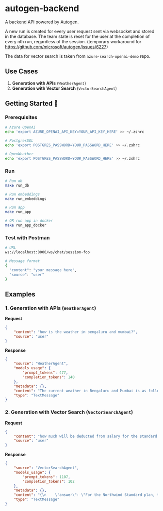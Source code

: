 # autogen-backend

A backend API powered by [Autogen](https://github.com/microsoft/autogen).

A new run is created for every user request sent via websocket and stored in the database. The team state is reset for the user at the completion of every nth run, regardless of the session. (temporary workaround for https://github.com/microsoft/autogen/issues/6227)

The data for vector search is taken from `azure-search-openai-demo` repo.
 

## Use Cases

1. **Generation with APIs** (`WeatherAgent`)
2. **Generation with Vector Search** (`VectorSearchAgent`)

## Getting Started 🚀

### Prerequisites

```bash
# Azure OpenAI
echo 'export AZURE_OPENAI_API_KEY=YOUR_API_KEY_HERE' >> ~/.zshrc

# PostgresSQL
echo 'export POSTGRES_PASSWORD=YOUR_PASSWORD_HERE' >> ~/.zshrc

# OpenWeather
echo 'export POSTGRES_PASSWORD=YOUR_PASSWORD_HERE' >> ~/.zshrc
```

### Run

```bash
# Run db
make run_db

# Run embeddings
make run_embeddings

# Run app
make run_app

# OR run app in docker
make run_app_docker

```

### Test with Postman

```bash
# URL
ws://localhost:8000/ws/chat/session-foo

# Message format
{
  "content": "your message here",
  "source": "user"
}
```

## Examples
### 1. Generation with APIs (`WeatherAgent`)
**Request**
```json
{
    "content": "how is the weather in bengaluru and mumbai?",
    "source": "user"
}

```
**Response**
```json
{
    "source": "WeatherAgent",
    "models_usage": {
        "prompt_tokens": 477,
        "completion_tokens": 140
    },
    "metadata": {},
    "content": "The current weather in Bengaluru and Mumbai is as follows:\n\n**Bengaluru:**\n- Temperature: 300.49 K (approximately 27.34 °C)\n- Feels Like: 300.27 K (approximately 27.12 °C)\n- Humidity: 40%\n- Pressure: 1012 hPa\n\n**Mumbai:**\n- Temperature: 303.48 K (approximately 30.33 °C)\n- Feels Like: 305.05 K (approximately 31.90 °C)\n- Humidity: 52%\n- Pressure: 1009 hPa\n\nWould you like to know anything else? \n\nTERMINATE",
    "type": "TextMessage"
}
```
### 2. Generation with Vector Search (`VectorSearchAgent`)
**Request**
```json
{
    "content": "how much will be deducted from salary for the standard plan?",
    "source": "user"
}
```

**Response**
```json
{
    "source": "VectorSearchAgent",
    "models_usage": {
        "prompt_tokens": 1107,
        "completion_tokens": 102
    },
    "metadata": {},
    "content": "{\n    \"answer\": \"For the Northwind Standard plan, the premium amounts deducted from salary are as follows: $45.00 for Employee Only, $65.00 for Employee +1, and $78.00 for Employee +2 or more. These deductions are taken from payroll on a pre-determined schedule.\",\n    \"sources\": [\n        {\n            \"source\": \"data/Benefit_Options.pdf\",\n            \"page_label\": \"4\"\n        }\n    ]\n}\n\nTERMINATE",
    "type": "TextMessage"
}
```
